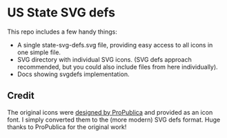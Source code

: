# US State SVG defs

This repo includes a few handy things:

+ A single state-svg-defs.svg file, providing easy access to all icons in one simple file.
+ SVG directory with individual SVG icons. (SVG defs approach recommended, but you could also include files from here individually).
+ Docs showing svgdefs implementation.


## Credit
The original icons were [designed by ProPublica](https://github.com/propublica/stateface) and provided as an icon font.
I simply converted them to the (more modern) SVG defs format.
Huge thanks to ProPublica for the original work!